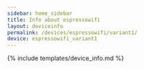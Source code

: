 ```yaml
---
sidebar: home_sidebar
title: Info about espressowifi
layout: deviceinfo
permalink: /devices/espressowifi/variant1/
device: espressowifi_variant1
---
```

{% include templates/device_info.md %}
